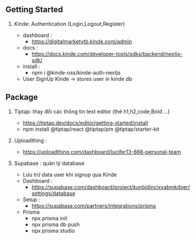 ## Getting Started

1. Kinde: Authentication (Login,Logout,Register)

   - dashboard :
     - https://digitalmarketytb.kinde.com/admin
   - docs :
     - https://docs.kinde.com/developer-tools/sdks/backend/nextjs-sdk/
   - install :
     - npm i @kinde-oss/kinde-auth-nextjs
   - User SignUp Kinde -> stores user in kinde db

## Package

1. Tiptap: thay đổi các thông tin text editor (thẻ h1,h2,code,Bold ...)

   - https://tiptap.dev/docs/editor/getting-started/install
   - npm install @tiptap/react @tiptap/pm @tiptap/starter-kit

2. Uploadthing :

   - https://uploadthing.com/dashboard/lucifer13-666-personal-team

3. Supabase : quản lý database
   - Lưu trữ data user khi signup qua Kinde
   - Dashboard :
     - https://supabase.com/dashboard/project/kunbidincjxvabmkdoer/settings/database
   - Setup :
     - https://supabase.com/partners/integrations/prisma
   - Prisma
     - npx prisma init
     - npx prisma db push
     - npx prisma studio
